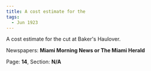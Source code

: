 ```yaml
---  
title: A cost estimate for the  
tags:  
  - Jun 1923  
---  
```

  
A cost estimate for the cut at Baker's Haulover.  
  
Newspapers: **Miami Morning News or The Miami Herald**  
  
Page: **14**, Section: **N/A** 
